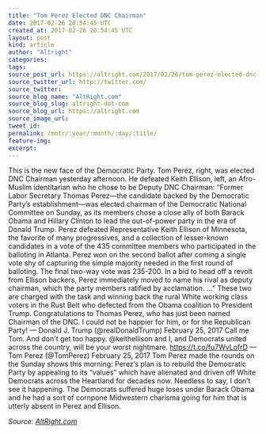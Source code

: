 ```yaml
---
title: "Tom Perez Elected DNC Chairman"
date: 2017-02-26 20:54:45 UTC
created_at: 2017-02-26 20:54:45 UTC
layout: post
kind: article
author: "Altright"
categories: 
tags: 
source_post_url: https://altright.com/2017/02/26/tom-perez-elected-dnc-chairman/
source_twitter_url: http://twitter.com/
source_twitter: 
source_blog_name: "AltRight.com"
source_blog_slug: altright-dot-com
source_blog_url: https://altright.com
source_image_url: 
tweet_id:
permalink: /mntr/:year/:month/:day/:title/
feature-img: 
excerpt:
---
```

This is the new face of the Democratic Party. Tom Perez, right, was elected DNC Chairman yesterday afternoon. He defeated Keith Ellison, left, an Afro-Muslim identitarian who he chose to be Deputy DNC Chairman: “Former Labor Secretary Thomas Perez—the candidate backed by the Democratic Party’s establishment—was elected chairman of the Democratic National Committee on Sunday, as its members chose a close ally of both Barack Obama and Hillary Clinton to lead the out-of-power party in the era of Donald Trump. Perez defeated Representative Keith Ellison of Minnesota, the favorite of many progressives, and a collection of lesser-known candidates in a vote of the 435 committee members who participated in the balloting in Atlanta. Perez won on the second ballot after coming a single vote shy of capturing the simple majority needed in the first round of balloting. The final two-way vote was 235-200. In a bid to head off a revolt from Ellison backers, Perez immediately moved to name his rival as deputy chairman, which the party members ratified by acclamation. …” These two are charged with the task and winning back the rural White working class voters in the Rust Belt who defected from the Obama coalition to President Trump. Congratulations to Thomas Perez, who has just been named Chairman of the DNC. I could not be happier for him, or for the Republican Party! — Donald J. Trump (@realDonaldTrump) February 25, 2017 Call me Tom. And don't get too happy. @keithellison and I, and Democrats united across the country, will be your worst nightmare. https://t.co/fu7WvLofrD — Tom Perez (@TomPerez) February 25, 2017 Tom Perez made the rounds on the Sunday shows this morning: Perez’s plan is to rebuild the Democratic Party by appealing to its “values” which have alienated and driven off White Democrats across the Heartland for decades now. Needless to say, I don’t see it happening. The Democrats suffered huge loses under Barack Obama and he had a sort of cornpone Midwestern charisma going for him that is utterly absent in Perez and Ellison.<div class="">
    <i>Source: <a href="https://altright.com">AltRight.com</a></i>
</div>
